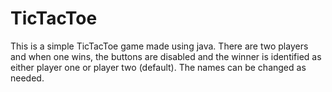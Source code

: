 # TicTacToe

This is a simple TicTacToe game made using java. There are two players and when one wins, the buttons are disabled and the winner is identified as either player one or player two (default). The names can be changed as needed.

